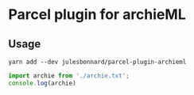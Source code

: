 # Parcel plugin for archieML

## Usage

```
yarn add --dev julesbonnard/parcel-plugin-archieml
```

```javascript
import archie from './archie.txt';
console.log(archie)
```
